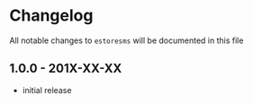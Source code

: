# Changelog

All notable changes to `estoresms` will be documented in this file

## 1.0.0 - 201X-XX-XX

- initial release
